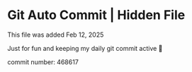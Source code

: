 # Git Auto Commit | Hidden File

This file was added Feb 12, 2025

Just for fun and keeping my daily git commit active 🤪

commit number: 468617
